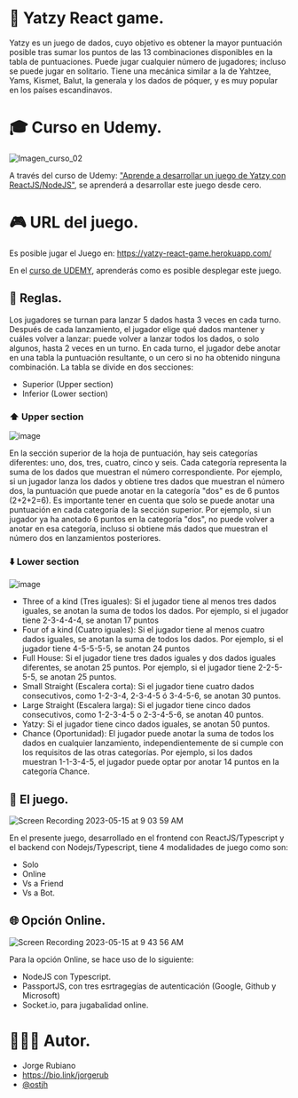 # 🎲 Yatzy React game.

Yatzy es un juego de dados, cuyo objetivo es obtener la mayor puntuación posible tras sumar los puntos de las 13 combinaciones disponibles en la tabla de puntuaciones. Puede jugar cualquier número de jugadores; incluso se puede jugar en solitario. Tiene una mecánica similar a la de Yahtzee, Yams, Kismet, Balut, la generala y los dados de póquer, y es muy popular en los países escandinavos.

# 🎓 Curso en Udemy.

![Imagen_curso_02](https://github.com/Jorger/yatzy-game/assets/30050/48a6cd57-7d0c-44c1-a7bb-ac457947d7eb)

A través del curso de Udemy: ["Aprende a desarrollar un juego de Yatzy con ReactJS/NodeJS"](https://www.udemy.com/course/aprende-a-desarrollar-un-juego-de-yatzy-con-react), se aprenderá a desarrollar este juego desde cero.

# 🎮 URL del juego.

Es posible jugar el Juego en: https://yatzy-react-game.herokuapp.com/

En el [curso de UDEMY](https://www.udemy.com/course/aprende-a-desarrollar-un-juego-de-yatzy-con-react), aprenderás como es posible desplegar este juego.

## 📖 Reglas.

Los jugadores se turnan para lanzar 5 dados hasta 3 veces en cada turno. Después de cada lanzamiento, el jugador elige qué dados mantener y cuáles volver a lanzar: puede volver a lanzar todos los dados, o solo algunos, hasta 2 veces en un turno. En cada turno, el jugador debe anotar en una tabla la puntuación resultante, o un cero si no ha obtenido ninguna combinación.
La tabla se divide en dos secciones:

* Superior (Upper section)
* Inferior (Lower section)

### ⬆️ Upper section

![image](https://github.com/Jorger/yatzy-game/assets/30050/a98af66d-d49f-48b5-8dd2-d17692d26aee)

En la sección superior de la hoja de puntuación, hay seis categorías diferentes: uno, dos, tres, cuatro, cinco y seis. Cada categoría representa la suma de los dados que muestran el número correspondiente. Por ejemplo, si un jugador lanza los dados y obtiene tres dados que muestran el número dos, la puntuación que puede anotar en la categoría "dos" es de 6 puntos (2+2+2=6).
Es importante tener en cuenta que solo se puede anotar una puntuación en cada categoría de la sección superior. Por ejemplo, si un jugador ya ha anotado 6 puntos en la categoría "dos", no puede volver a anotar en esa categoría, incluso si obtiene más dados que muestran el número dos en lanzamientos posteriores.

### ⬇️ Lower section

![image](https://github.com/Jorger/yatzy-game/assets/30050/dc2ee9f2-bfb5-4d02-94fd-89dc10f97a19)

* Three of a kind (Tres iguales): Si el jugador tiene al menos tres dados iguales, se anotan la suma de todos los dados. Por ejemplo, si el jugador tiene 2-3-4-4-4, se anotan 17 puntos
* Four of a kind (Cuatro iguales): Si el jugador tiene al menos cuatro dados iguales, se anotan la suma de todos los dados. Por ejemplo, si el jugador tiene 4-5-5-5-5, se anotan 24 puntos 
* Full House: Si el jugador tiene tres dados iguales y dos dados iguales diferentes, se anotan 25 puntos. Por ejemplo, si el jugador tiene 2-2-5-5-5, se anotan 25 puntos.
* Small Straight (Escalera corta): Si el jugador tiene cuatro dados consecutivos, como 1-2-3-4, 2-3-4-5 ó 3-4-5-6, se anotan 30 puntos.
* Large Straight (Escalera larga): Si el jugador tiene cinco dados consecutivos, como 1-2-3-4-5 o 2-3-4-5-6, se anotan 40 puntos.
* Yatzy: Si el jugador tiene cinco dados iguales, se anotan 50 puntos.
* Chance (Oportunidad): El jugador puede anotar la suma de todos los dados en cualquier lanzamiento, independientemente de si cumple con los requisitos de las otras categorías. Por ejemplo, si los dados muestran 1-1-3-4-5, el jugador puede optar por anotar 14 puntos en la categoría Chance.

## 🎲 El juego.

![Screen Recording 2023-05-15 at 9 03 59 AM](https://github.com/Jorger/yatzy-game/assets/30050/1d932890-867b-4e95-b811-79f48b92b468)

En el presente juego, desarrollado en el frontend con ReactJS/Typescript y el backend con Nodejs/Typescript, tiene 4 modalidades de juego como son:

* Solo
* Online
* Vs a Friend
* Vs a Bot.

## 🌐 Opción Online.

![Screen Recording 2023-05-15 at 9 43 56 AM](https://github.com/Jorger/yatzy-game/assets/30050/47e9f5fc-87c7-4e17-8479-e2a60c8f24cc)


Para la opción Online, se hace uso de lo siguiente:

* NodeJS con Typescript.
* PassportJS, con tres esrtragegías de autenticación (Google, Github y Microsoft)
* Socket.io, para jugabalidad online.


# 👨🏻‍💻 Autor.

* Jorge Rubiano 
* https://bio.link/jorgerub
* [@ostjh](https://twitter.com/ostjh)
